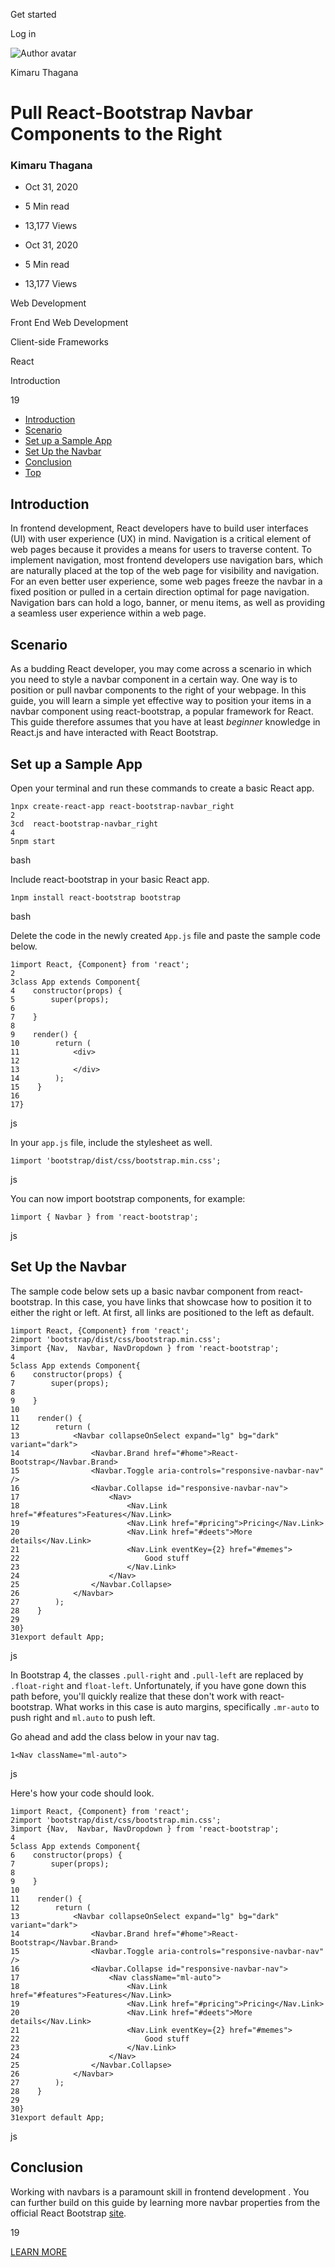 <span data-css-15b13by="" aria-hidden="false">Get started</span>

<span data-css-15b13by="" aria-hidden="false">Log in</span>

<img src="../../pluralsight.imgix.net/author/lg/9be54a1d-e543-404c-8736-beb1adf2cc26.jpg" alt="Author avatar" class="jsx-3841407315" />

Kimaru Thagana

Pull React-Bootstrap Navbar Components to the Right
===================================================

### Kimaru Thagana

-   Oct 31, 2020
-   5 Min read
-   13,177 Views

-   Oct 31, 2020
-   <span class="jsx-3759398792" itemprop="timeRequired">5 Min</span> read
-   13,177 Views

<span class="jsx-3759398792"></span>

<span data-css-1997kh1="">Web Development</span>

<span class="jsx-3759398792"></span>

<span data-css-1997kh1="">Front End Web Development</span>

<span class="jsx-3759398792"></span>

<span data-css-1997kh1="">Client-side Frameworks</span>

<span class="jsx-3759398792"></span>

<span data-css-1997kh1="">React</span>

Introduction

19

-   <a href="#module-introduction" class="menu-link">Introduction</a>
-   <a href="#module-scenario" class="menu-link">Scenario</a>
-   <a href="#module-setupasampleapp" class="menu-link">Set up a Sample App</a>
-   <a href="#module-setupthenavbar" class="menu-link">Set Up the Navbar</a>
-   <a href="#module-conclusion" class="menu-link">Conclusion</a>
-   <a href="#top" class="menu-link">Top</a>

Introduction
------------

In frontend development, React developers have to build user interfaces (UI) with user experience (UX) in mind. Navigation is a critical element of web pages because it provides a means for users to traverse content. To implement navigation, most frontend developers use navigation bars, which are naturally placed at the top of the web page for visibility and navigation. For an even better user experience, some web pages freeze the navbar in a fixed position or pulled in a certain direction optimal for page navigation. Navigation bars can hold a logo, banner, or menu items, as well as providing a seamless user experience within a web page.

Scenario
--------

As a budding React developer, you may come across a scenario in which you need to style a navbar component in a certain way. One way is to position or pull navbar components to the right of your webpage. In this guide, you will learn a simple yet effective way to position your items in a navbar component using react-bootstrap, a popular framework for React. This guide therefore assumes that you have at least *beginner* knowledge in React.js and have interacted with React Bootstrap.

Set up a Sample App
-------------------

Open your terminal and run these commands to create a basic React app.

    1npx create-react-app react-bootstrap-navbar_right
    2
    3cd  react-bootstrap-navbar_right
    4
    5npm start

bash

Include react-bootstrap in your basic React app.

    1npm install react-bootstrap bootstrap

bash

Delete the code in the newly created <span class="jsx-3120878690">`App.js`</span> file and paste the sample code below.

    1import React, {Component} from 'react';
    2
    3class App extends Component{
    4    constructor(props) {
    5        super(props);
    6        
    7    }
    8
    9    render() {
    10        return (
    11            <div>
    12                
    13            </div>
    14        );
    15    }
    16
    17}

js

In your <span class="jsx-3120878690">`app.js`</span> file, include the stylesheet as well.

    1import 'bootstrap/dist/css/bootstrap.min.css';

js

You can now import bootstrap components, for example:

    1import { Navbar } from 'react-bootstrap';

js

Set Up the Navbar
-----------------

The sample code below sets up a basic navbar component from react-bootstrap. In this case, you have links that showcase how to position it to either the right or left. At first, all links are positioned to the left as default.

    1import React, {Component} from 'react';
    2import 'bootstrap/dist/css/bootstrap.min.css';
    3import {Nav,  Navbar, NavDropdown } from 'react-bootstrap';
    4
    5class App extends Component{
    6    constructor(props) {
    7        super(props);
    8
    9    }
    10
    11    render() {
    12        return (
    13            <Navbar collapseOnSelect expand="lg" bg="dark" variant="dark">
    14                <Navbar.Brand href="#home">React-Bootstrap</Navbar.Brand>
    15                <Navbar.Toggle aria-controls="responsive-navbar-nav" />
    16                <Navbar.Collapse id="responsive-navbar-nav">
    17                    <Nav>
    18                        <Nav.Link href="#features">Features</Nav.Link>
    19                        <Nav.Link href="#pricing">Pricing</Nav.Link>
    20                        <Nav.Link href="#deets">More details</Nav.Link>
    21                        <Nav.Link eventKey={2} href="#memes">
    22                            Good stuff
    23                        </Nav.Link>
    24                    </Nav>
    25                </Navbar.Collapse>
    26            </Navbar>
    27        );
    28    }
    29
    30}
    31export default App;

js

In Bootstrap 4, the classes <span class="jsx-3120878690">`.pull-right`</span> and <span class="jsx-3120878690">`.pull-left`</span> are replaced by <span class="jsx-3120878690">`.float-right`</span> and <span class="jsx-3120878690">`float-left`</span>. Unfortunately, if you have gone down this path before, you'll quickly realize that these don't work with react-bootstrap. What works in this case is auto margins, specifically <span class="jsx-3120878690">`.mr-auto`</span> to push right and <span class="jsx-3120878690">`ml.auto`</span> to push left.

Go ahead and add the class below in your nav tag.

    1<Nav className="ml-auto"> 

js

Here's how your code should look.

    1import React, {Component} from 'react';
    2import 'bootstrap/dist/css/bootstrap.min.css';
    3import {Nav,  Navbar, NavDropdown } from 'react-bootstrap';
    4
    5class App extends Component{
    6    constructor(props) {
    7        super(props);
    8
    9    }
    10
    11    render() {
    12        return (
    13            <Navbar collapseOnSelect expand="lg" bg="dark" variant="dark">
    14                <Navbar.Brand href="#home">React-Bootstrap</Navbar.Brand>
    15                <Navbar.Toggle aria-controls="responsive-navbar-nav" />
    16                <Navbar.Collapse id="responsive-navbar-nav">
    17                    <Nav className="ml-auto">
    18                        <Nav.Link href="#features">Features</Nav.Link>
    19                        <Nav.Link href="#pricing">Pricing</Nav.Link>
    20                        <Nav.Link href="#deets">More details</Nav.Link>
    21                        <Nav.Link eventKey={2} href="#memes">
    22                            Good stuff
    23                        </Nav.Link>
    24                    </Nav>
    25                </Navbar.Collapse>
    26            </Navbar>
    27        );
    28    }
    29
    30}
    31export default App;

js

Conclusion
----------

Working with navbars is a paramount skill in frontend development . You can further build on this guide by learning more navbar properties from the official React Bootstrap [site](https://react-bootstrap.github.io/components/navbar/#navbars-placement).

19

[<span data-css-15b13by="" aria-hidden="false">LEARN MORE</span>](https://www.pluralsight.com/product/paths)
